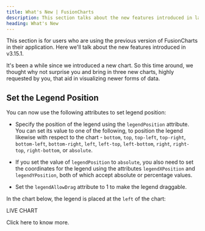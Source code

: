 ```yaml
---
title: What's New | FusionCharts
description: This section talks about the new features introduced in latest version.
heading: What's New
---
```


This section is for users who are using the previous version of FusionCharts in their application. Here we'll talk about the new features introduced in v3.15.1.

It's been a while since we introduced a new chart. So this time around, we thought why not surprise you and bring in three new charts, highly requested by you, that aid in visualizing newer forms of data.

## Set the Legend Position

You can now use the following attributes to set legend position:

- Specify the position of the legend using the `legendPosition` attribute. You can set its value to one of the following, to position the legend likewise with respect to the chart - `bottom`, `top`, `top-left`, `top-right`, `bottom-left`, `bottom-right`, `left`, `left-top`, `left-bottom`, `right`, `right-top`, `right-bottom`, or `absolute`.

- If you set the value of `legendPosition` to `absolute`, you also need to set the coordinates for the legend using the attributes `legendXPosition` and `legendYPosition`, both of which accept absolute or percentage values.

- Set the `legendAllowDrag` attribute to 1 to make the legend draggable.

In the chart below, the legend is placed at the `left` of the chart:

LIVE CHART

Click here to know more.
